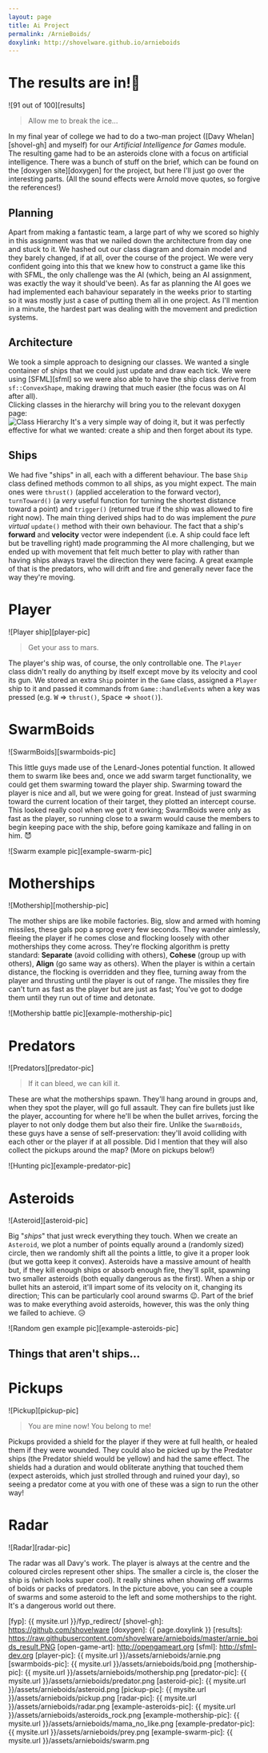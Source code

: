 ```yaml
---
layout: page
title: Ai Project
permalink: /ArnieBoids/
doxylink: http://shovelware.github.io/arnieboids
---
```

# The results are in!:rocket:

![91 out of 100][results]

>Allow me to break the ice...

In my final year of college we had to do a two-man project ([Davy Whelan][shovel-gh] and myself) for our _Artificial Intelligence for Games_ module. The resulting game had to be an asteroids clone with a focus on artificial intelligence. There was a bunch of stuff on the brief, which can be found on the [doxygen site][doxygen] for the project, but here I'll just go over the interesting parts. (All the sound effects were Arnold move quotes, so forgive the references!)

## Planning
Apart from making a fantastic team, a large part of why we scored so highly in this assignment was that we nailed down the architecture from day one and stuck to it. We hashed out our class diagram and domain model and they barely changed, if at all, over the course of the project. We were very confident going into this that we knew how to construct a game like this with SFML, the only challenge was the AI (which, being an AI assignment, was exactly the way it should've been).
As far as planning the AI goes we had implemented each bahaviour separately in the weeks prior to starting so it was mostly just a case of putting them all in one project. As I'll mention in a minute, the hardest part was dealing with the movement and prediction systems.

## Architecture

We took a simple approach to designing our classes. We wanted a single container of ships that we could just update and draw each tick. We were using [SFML][sfml] so we were also able to have the ship class derive from `sf::ConvexShape`, making drawing that much easier (the focus was on AI after all).  
Clicking classes in the hierarchy will bring you to the relevant doxygen page:    
<img src="{{ page.doxylink }}/inherit_graph_0.png" alt="Class Hierarchy" usemap="#archmap" border="0">
<map name="archmap" id="archmap">
<area shape="rect" id="node2" href="{{ page.doxylink }}/class_bullet.html" title="Bullet class. A simple bullet that moves in a direction for a lifetime. Dies if it hits something..." alt="" coords="159,12,213,39">
<area shape="rect" id="node4" href="{{ page.doxylink }}/class_pickup.html" title="Pickup class. A multi-purpose pickup that assists a Player or Predator. A pickup will add as much hea..." alt="" coords="155,75,217,101">
<area shape="rect" id="node5" href="{{ page.doxylink }}/class_ship.html" title="Base Ship class. Abstract class that inherits from sf::ConvexShape. Contains members common to all sh..." alt="" coords="162,151,210,177">
<area shape="rect" id="node3" href="{{ page.doxylink }}/class_missile.html" title="Missile" alt="" coords="278,5,341,32">
<area shape="rect" id="node6" href="{{ page.doxylink }}/class_asteroid.html" title="Asteroid class. Asteroids are technically ships but do things a little differently. Constantly move forward at fixed speed, collisions impart some velocity change. " alt="" coords="274,56,345,83">
<area shape="rect" id="node7" href="{{ page.doxylink }}/class_mothership.html" title="Mothership" alt="" coords="266,107,353,133">
<area shape="rect" id="node8" href="{{ page.doxylink }}/class_player.html" title="Controllable player class. Has no AI behaviour. Controlled through keyboard input in Game::handleEven..." alt="" coords="280,157,339,184">
<area shape="rect" id="node9" href="{{ page.doxylink }}/class_predator.html" title="Predator" alt="" coords="274,208,345,235">
<area shape="rect" id="node10" href="{{ page.doxylink }}/class_swarm_boid.html" title="SwarmBoid" alt="" coords="265,259,353,285">
</map> <!-- end of class hierarchy map -->
It's a very simple way of doing it, but it was perfectly effective for what we wanted: create a ship and then forget about its type.

## Ships
We had five "ships" in all, each with a different behaviour. The base `Ship` class defined methods common to all ships, as you might expect. The main ones were `thrust()` (applied acceleration to the forward vector), `turnToward()` (a _very_ useful function for turning the shortest distance toward a point) and `trigger()` (returned true if the ship was allowed to fire right now). The main thing derived ships had to do was implement the _pure virtual_ `update()` method with their own behaviour. The fact that a ship's __forward__ and __velocity__ vector were independent (i.e. A ship could face left but be travelling right) made programming the AI more challenging, but we ended up with movement that felt much better to play with rather than having ships always travel the direction they were facing. A great example of that is the predators, who will drift and fire and generally never face the way they're moving.

# Player
![Player ship][player-pic]

>Get your ass to mars.

The player's ship was, of course, the only controllable one. The `Player` class didn't really do anything by itself except move by its velocity and cool its gun. We stored an extra `Ship` pointer in the `Game` class, assigned a `Player` ship to it and passed it commands from `Game::handleEvents` when a key was pressed (e.g. <kbd>W</kbd> => `thrust()`, <kbd>Space</kbd> => `shoot()`).

# SwarmBoids
![SwarmBoids][swarmboids-pic]  

This little guys made use of the Lenard-Jones potential function. It allowed them to swarm like bees and, once we add swarm target functionality, we could get them swarming toward the player ship. Swarming toward the player is nice and all, but we were going for great. Instead of just swarming toward the current location of their target, they plotted an intercept course. This looked really cool when we got it working; SwarmBoids were only as fast as the player, so running close to a swarm would cause the members to begin keeping pace with the ship, before going kamikaze and falling in on him. :smiling_imp:

![Swarm example pic][example-swarm-pic]

# Motherships
![Mothership][mothership-pic]  

The mother ships are like mobile factories. Big, slow and armed with homing missiles, these gals pop a sprog every few seconds. They wander aimlessly, fleeing the player if he comes close and flocking loosely with other motherships they come across. They're flocking algorithm is pretty standard: __Separate__ (avoid colliding with others), __Cohese__ (group up with others), __Align__ (go same way as others). When the player is within a certain distance, the flocking is overridden and they flee, turning away from the player and thrusting until the player is out of range. The missiles they fire can't turn as fast as the player but are just as fast; You've got to dodge them until they run out of time and detonate.

![Mothership battle pic][example-mothership-pic]

# Predators  
![Predators][predator-pic]

>If it can bleed, we can kill it.

These are what the motherships spawn. They'll hang around in groups and, when they spot the player, will go full assault. They can fire bullets just like the player, accounting for where he'll be when the bullet arrives, forcing the player to not only dodge them but also their fire. Unlike the `SwarmBoids`, these guys have a sense of self-preservation: they'll avoid colliding with each other or the player if at all possible. Did I mention that they will also collect the pickups around the map? (More on pickups below!)

![Hunting pic][example-predator-pic]

# Asteroids  
![Asteroid][asteroid-pic]  

Big "_ships_" that just wreck everything they touch. When we create an `Asteroid`, we plot a number of points equally around a (randomly sized) circle, then we randomly shift all the points a little, to give it a proper look (but we gotta keep it convex). Asteroids have a massive amount of health but, if they kill enough ships or absorb enough fire, they'll split, spawning two smaller asteroids (both equally dangerous as the first). When a ship or bullet hits an asteroid, it'll impart some of its velocity on it, changing its direction; This can be particularly cool around swarms :wink:. Part of the brief was to make everything avoid asteroids, however, this was the only thing we failed to achieve. :disappointed_relieved:

![Random gen example pic][example-asteroids-pic]

## Things that aren't ships...

# Pickups
![Pickup][pickup-pic]

> You are mine now! You belong to me!

Pickups provided a shield for the player if they were at full health, or healed them if they were wounded. They could also be picked up by the Predator ships (the Predator shield would be yellow) and had the same effect. The shields had a duration and would obliterate anything that touched them (expect asteroids, which just strolled through and ruined your day), so seeing a predator come at you with one of these was a sign to run the other way!

# Radar
![Radar][radar-pic]

The radar was all Davy's work. The player is always at the centre and the coloured circles represent other ships. The smaller a circle is, the closer the ship is (which looks super cool). It really shines when showing off swarms of boids or packs of predators. In the picture above, you can see a couple of swarms and some asteroid to the left and some motherships to the right. It's a dangerous world out there.


[fyp]: {{ mysite.url }}/fyp_redirect/
[shovel-gh]: https://github.com/shovelware
[doxygen]: {{ page.doxylink }}
[results]: https://raw.githubusercontent.com/shovelware/arnieboids/master/arnie_boids_result.PNG
[open-game-art]: http://opengameart.org
[sfml]: http://sfml-dev.org
[player-pic]: {{ mysite.url }}/assets/arnieboids/arnie.png
[swarmboids-pic]: {{ mysite.url }}/assets/arnieboids/boid.png
[mothership-pic]: {{ mysite.url }}/assets/arnieboids/mothership.png
[predator-pic]: {{ mysite.url }}/assets/arnieboids/predator.png
[asteroid-pic]: {{ mysite.url }}/assets/arnieboids/asteroid.png
[pickup-pic]: {{ mysite.url }}/assets/arnieboids/pickup.png
[radar-pic]: {{ mysite.url }}/assets/arnieboids/radar.png
[example-asteroids-pic]: {{ mysite.url }}/assets/arnieboids/asteroids_rock.png
[example-mothership-pic]: {{ mysite.url }}/assets/arnieboids/mama_no_like.png
[example-predator-pic]: {{ mysite.url }}/assets/arnieboids/prey.png
[example-swarm-pic]: {{ mysite.url }}/assets/arnieboids/swarm.png
